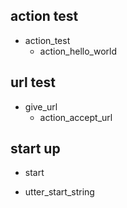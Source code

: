 ## action test
* action_test
  - action_hello_world

## url test
* give_url
  - action_accept_url

## start up
* start
 - utter_start_string